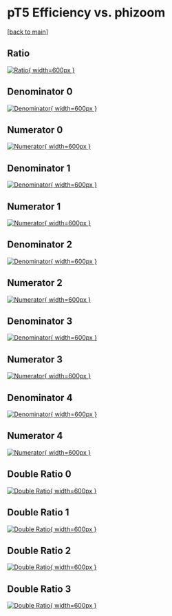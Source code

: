 # pT5 Efficiency vs. phizoom

[[back to main](./)]



## Ratio

[![Ratio](../mtv/var/pT5_base_13_1_eff_phizoom.png){ width=600px }](../mtv/var/pT5_base_13_1_eff_phizoom.pdf)

## Denominator 0

[![Denominator](../mtv/den/pT5_base_13_1_eff_phizoom_den0.png){ width=600px }](../mtv/den/pT5_base_13_1_eff_phizoom_den0.pdf)

## Numerator 0

[![Numerator](../mtv/num/pT5_base_13_1_eff_phizoom_num0.png){ width=600px }](../mtv/num/pT5_base_13_1_eff_phizoom_num0.pdf)

## Denominator 1

[![Denominator](../mtv/den/pT5_base_13_1_eff_phizoom_den1.png){ width=600px }](../mtv/den/pT5_base_13_1_eff_phizoom_den1.pdf)

## Numerator 1

[![Numerator](../mtv/num/pT5_base_13_1_eff_phizoom_num1.png){ width=600px }](../mtv/num/pT5_base_13_1_eff_phizoom_num1.pdf)

## Denominator 2

[![Denominator](../mtv/den/pT5_base_13_1_eff_phizoom_den2.png){ width=600px }](../mtv/den/pT5_base_13_1_eff_phizoom_den2.pdf)

## Numerator 2

[![Numerator](../mtv/num/pT5_base_13_1_eff_phizoom_num2.png){ width=600px }](../mtv/num/pT5_base_13_1_eff_phizoom_num2.pdf)

## Denominator 3

[![Denominator](../mtv/den/pT5_base_13_1_eff_phizoom_den3.png){ width=600px }](../mtv/den/pT5_base_13_1_eff_phizoom_den3.pdf)

## Numerator 3

[![Numerator](../mtv/num/pT5_base_13_1_eff_phizoom_num3.png){ width=600px }](../mtv/num/pT5_base_13_1_eff_phizoom_num3.pdf)

## Denominator 4

[![Denominator](../mtv/den/pT5_base_13_1_eff_phizoom_den4.png){ width=600px }](../mtv/den/pT5_base_13_1_eff_phizoom_den4.pdf)

## Numerator 4

[![Numerator](../mtv/num/pT5_base_13_1_eff_phizoom_num4.png){ width=600px }](../mtv/num/pT5_base_13_1_eff_phizoom_num4.pdf)

## Double Ratio 0

[![Double Ratio](../mtv/ratio/pT5_base_13_1_eff_phizoom_ratio0.png){ width=600px }](../mtv/ratio/pT5_base_13_1_eff_phizoom_ratio0.pdf)

## Double Ratio 1

[![Double Ratio](../mtv/ratio/pT5_base_13_1_eff_phizoom_ratio1.png){ width=600px }](../mtv/ratio/pT5_base_13_1_eff_phizoom_ratio1.pdf)

## Double Ratio 2

[![Double Ratio](../mtv/ratio/pT5_base_13_1_eff_phizoom_ratio2.png){ width=600px }](../mtv/ratio/pT5_base_13_1_eff_phizoom_ratio2.pdf)

## Double Ratio 3

[![Double Ratio](../mtv/ratio/pT5_base_13_1_eff_phizoom_ratio3.png){ width=600px }](../mtv/ratio/pT5_base_13_1_eff_phizoom_ratio3.pdf)

